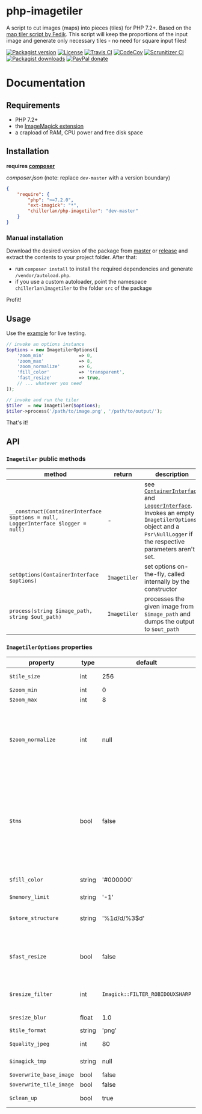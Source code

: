 # php-imagetiler

A script to cut images (maps) into pieces (tiles) for PHP 7.2+. Based on the [map tiler script by Fedik](https://github.com/Fedik/php-maptiler).
This script will keep the proportions of the input image and generate only necessary tiles - no need for square input files!

[![Packagist version][packagist-badge]][packagist]
[![License][license-badge]][license]
[![Travis CI][travis-badge]][travis]
[![CodeCov][coverage-badge]][coverage]
[![Scrunitizer CI][scrutinizer-badge]][scrutinizer]
[![Packagist downloads][downloads-badge]][downloads]
[![PayPal donate][donate-badge]][donate]

[packagist-badge]: https://img.shields.io/packagist/v/chillerlan/php-imagetiler.svg?style=flat-square
[packagist]: https://packagist.org/packages/chillerlan/php-imagetiler
[license-badge]: https://img.shields.io/github/license/chillerlan/php-imagetiler.svg?style=flat-square
[license]: https://github.com/chillerlan/php-imagetiler/blob/master/LICENSE
[travis-badge]: https://img.shields.io/travis/chillerlan/php-imagetiler.svg?style=flat-square
[travis]: https://travis-ci.org/chillerlan/php-imagetiler
[coverage-badge]: https://img.shields.io/codecov/c/github/chillerlan/php-imagetiler.svg?style=flat-square
[coverage]: https://codecov.io/github/chillerlan/php-imagetiler
[scrutinizer-badge]: https://img.shields.io/scrutinizer/g/chillerlan/php-imagetiler.svg?style=flat-square
[scrutinizer]: https://scrutinizer-ci.com/g/chillerlan/php-imagetiler
[gemnasium-badge]: https://img.shields.io/gemnasium/chillerlan/php-imagetiler.svg?style=flat-square
[gemnasium]: https://gemnasium.com/github.com/chillerlan/php-imagetiler
[downloads-badge]: https://img.shields.io/packagist/dt/chillerlan/php-imagetiler.svg?style=flat-square
[downloads]: https://packagist.org/packages/chillerlan/php-imagetiler/stats
[donate-badge]: https://img.shields.io/badge/donate-paypal-ff33aa.svg?style=flat-square
[donate]: https://www.paypal.com/cgi-bin/webscr?cmd=_s-xclick&hosted_button_id=WLYUNAT9ZTJZ4

# Documentation

## Requirements
- PHP 7.2+
- the [ImageMagick extension](https://www.imagemagick.org)
- a crapload of RAM, CPU power and free disk space

## Installation
**requires [composer](https://getcomposer.org)**

*composer.json* (note: replace `dev-master` with a version boundary)
```json
{
	"require": {
		"php": ">=7.2.0",
		"ext-imagick": "*",
		"chillerlan/php-imagetiler": "dev-master"
	}
}
```

### Manual installation
Download the desired version of the package from [master](https://github.com/chillerlan/php-imagetiler/archive/master.zip) or
[release](https://github.com/chillerlan/php-imagetiler/releases) and extract the contents to your project folder.  After that:
- run `composer install` to install the required dependencies and generate `/vendor/autoload.php`.
- if you use a custom autoloader, point the namespace `chillerlan\Imagetiler` to the folder `src` of the package

Profit!

## Usage
Use the [example](https://github.com/chillerlan/php-imagetiler/blob/master/examples/imagetiler.php) for live testing.
```php
// invoke an options instance
$options = new ImagetilerOptions([
	'zoom_min'             => 0,
	'zoom_max'             => 8,
	'zoom_normalize'       => 6,
	'fill_color'           => 'transparent',
	'fast_resize'          => true,
	// ... whatever you need
]);

// invoke and run the tiler
$tiler  = new Imagetiler($options);
$tiler->process('/path/to/image.png', '/path/to/output/');
```

That's it!

## API

### `Imagetiler` public methods
method | return | description
------ | ------ | -----------
`__construct(ContainerInterface $options = null, LoggerInterface $logger = null)` | - | see [`ContainerInterface`](https://github.com/chillerlan/php-traits/blob/master/src/ContainerInterface.php) and [`LoggerInterface`](https://github.com/php-fig/log). Invokes an empty `ImagetilerOptions` object and a `Psr\NullLogger` if the respective parameters aren't set.
`setOptions(ContainerInterface $options)` | `Imagetiler` | set options on-the-fly, called internally by the constructor
`process(string $image_path, string $out_path)` | `Imagetiler` | processes the given image from `$image_path` and dumps the output to `$out_path`

### `ImagetilerOptions` properties
property | type | default | allowed | description
-------- | ---- | ------- | ------- | -----------
`$tile_size` | int | 256 | positive int | width/height of a single tile
`$zoom_min` | int | 0 | positive int | minimum zoom level
`$zoom_max` | int | 8 | positive int | maximum zoom level
`$zoom_normalize` | int | null | positive int | this zoom level represents the size of the original image. zoom levels higher than this will be upscaled, which may take some time and resources depending on the size of the input image.
`$tms` | bool | false | * | if set to true - the origin will be set to bottom left, +y upwards, according to [Tile Map Service Specification](http://wiki.osgeo.org/wiki/Tile_Map_Service_Specification#TileMap_Diagram), otherwise the origin is on the top left, +y downwards, like described by the [Google Maps specification](https://developers.google.com/maps/documentation/javascript/coordinates#tile-coordinates)
`$fill_color` | string | '#000000' | * | the fill color for leftover space, can be transparent for png
`$memory_limit` | string | '-1' | * | see [php.ini settings](https://secure.php.net/manual/ini.core.php#ini.memory-limit)
`$store_structure` | string | '%1$d/%2$d/%3$d' | * | storage structure - can be anything. %1$d = zoom, %2$d = x, %3$d = y. see [sprintf()](https://secure.php.net/manual/function.sprintf.php)
`$fast_resize` | bool | false | * | determines whether to use fast `Imagick::scaleImage()` (true) or slow `Imagick::resizeImage()` (false)
`$resize_filter` | int | `Imagick::FILTER_ROBIDOUXSHARP` | `Imagick::FILTER_*` | see `Imagick::resizeImage()` and [Imagick filter constants](https://secure.php.net/manual/imagick.constants.php)
`$resize_blur` | float | 1.0 | positive float | see `Imagick::resizeImage()`
`$tile_format` | string | 'png' | png, jpg | see [Imagick formats](http://www.imagemagick.org/script/formats.php)
`$quality_jpeg` | int | 80 | 0-100 | quality of the saved image in jpeg format
`$imagick_tmp` | string | null | * | ImageMagick tmp folder
`$overwrite_base_image` | bool | false | * | 
`$overwrite_tile_image` | bool | false | * | 
`$clean_up` | bool | true | * | whether or not to delete temp images
